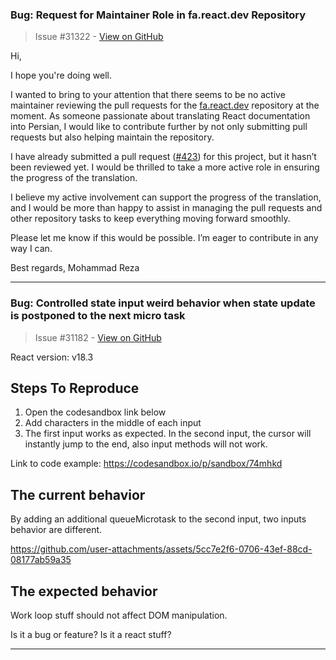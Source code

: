 ### Bug: Request for Maintainer Role in fa.react.dev Repository

> Issue #31322 - [View on GitHub](https://github.com/facebook/react/issues/31322)

Hi,

I hope you're doing well.

I wanted to bring to your attention that there seems to be no active maintainer reviewing the pull requests for the [fa.react.dev](https://github.com/reactjs/fa.react.dev) repository at the moment. As someone passionate about translating React documentation into Persian, I would like to contribute further by not only submitting pull requests but also helping maintain the repository.

I have already submitted a pull request ([#423](https://github.com/reactjs/fa.react.dev/pull/423)) for this project, but it hasn’t been reviewed yet. I would be thrilled to take a more active role in ensuring the progress of the translation.

I believe my active involvement can support the progress of the translation, and I would be more than happy to assist in managing the pull requests and other repository tasks to keep everything moving forward smoothly.

Please let me know if this would be possible. I’m eager to contribute in any way I can.

Best regards,
Mohammad Reza

---

### Bug: Controlled state input weird behavior when state update is postponed to the next micro task

> Issue #31182 - [View on GitHub](https://github.com/facebook/react/issues/31182)

<!--
  Please provide a clear and concise description of what the bug is. Include
  screenshots if needed. Please test using the latest version of the relevant
  React packages to make sure your issue has not already been fixed.
-->

React version: v18.3

## Steps To Reproduce

1. Open the codesandbox link below
2. Add characters in the middle of each input
3. The first input works as expected. In the second input, the cursor will instantly jump to the end, also input methods will not work.

<!--
  Your bug will get fixed much faster if we can run your code and it doesn't
  have dependencies other than React. Issues without reproduction steps or
  code examples may be immediately closed as not actionable.
-->

Link to code example: https://codesandbox.io/p/sandbox/74mhkd

<!--
  Please provide a CodeSandbox (https://codesandbox.io/s/new), a link to a
  repository on GitHub, or provide a minimal code example that reproduces the
  problem. You may provide a screenshot of the application if you think it is
  relevant to your bug report. Here are some tips for providing a minimal
  example: https://stackoverflow.com/help/mcve.
-->

## The current behavior
By adding an additional queueMicrotask to the second input, two inputs behavior are different.


https://github.com/user-attachments/assets/5cc7e2f6-0706-43ef-88cd-08177ab59a35



## The expected behavior
Work loop stuff should not affect DOM manipulation.

Is it a bug or feature? Is it a react stuff?

---

